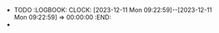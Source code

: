 - TODO 
  :LOGBOOK:
  CLOCK: [2023-12-11 Mon 09:22:59]--[2023-12-11 Mon 09:22:59] =>  00:00:00
  :END:
-